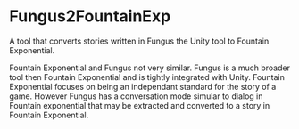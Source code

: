 # Fungus2FountainExp
A tool that converts stories written in Fungus the Unity tool to Fountain Exponential.

Fountain Exponential and Fungus not very similar. Fungus is a much broader tool then Fountain Exponential and is tightly integrated with Unity. Fountain Exponential focuses on being an independant standard for the story of a game. However Fungus has a conversation mode simular to dialog in Fountain exponential that may be extracted and converted to a story  in Fountain Exponential.
